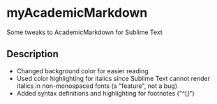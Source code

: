 # myAcademicMarkdown
Some tweaks to AcademicMarkdown for Sublime Text

## Description

- Changed background color for easier reading
- Used color highlighting for italics since Sublime Text cannot render italics in non-monospaced fonts (a "feature", not a bug)
- Added syntax definitions and highlighting for footnotes ("^[]")
